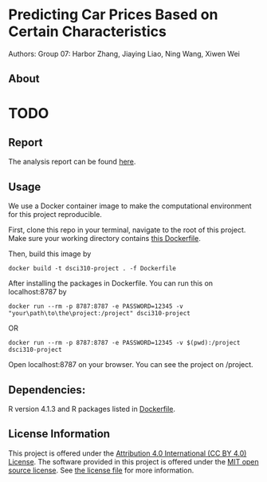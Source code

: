 # Predicting Car Prices Based on Certain Characteristics

Authors: Group 07: Harbor Zhang, Jiaying Liao, Ning Wang, Xiwen Wei

## About

# TODO

## Report

The analysis report can be found [here](dsci310_milestone1.rmd).

## Usage

We use a Docker container image to make the computational environment for this project reproducible.

First, clone this repo in your terminal, navigate to the root of this project. Make sure your working directory contains [this Dockerfile](Dockerfile).

Then, build this image by 
```
docker build -t dsci310-project . -f Dockerfile
```
After installing the packages in Dockerfile. You can run this on localhost:8787 by

```
docker run --rm -p 8787:8787 -e PASSWORD=12345 -v "your\path\to\the\project:/project" dsci310-project
```
OR
```
docker run --rm -p 8787:8787 -e PASSWORD=12345 -v $(pwd):/project dsci310-project
```

Open localhost:8787 on your browser. You can see the project on /project.

## Dependencies:

R version 4.1.3 and R packages listed in [Dockerfile](Dockerfile).

## License Information

This project is offered under 
the [Attribution 4.0 International (CC BY 4.0) License](https://creativecommons.org/licenses/by/4.0/).
The software provided in this project is offered under the [MIT open source license](https://opensource.org/licenses/MIT). See [the license file](LICENSE.md) for more information. 
